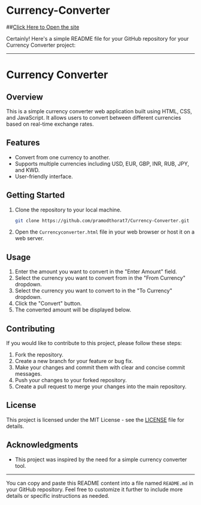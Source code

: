 # Currency-Converter
##[Click Here to Open the site](Currencyconverter.html)

Certainly! Here's a simple README file for your GitHub repository for your Currency Converter project:

---

# Currency Converter

## Overview

This is a simple currency converter web application built using HTML, CSS, and JavaScript. It allows users to convert between different currencies based on real-time exchange rates.

## Features

- Convert from one currency to another.
- Supports multiple currencies including USD, EUR, GBP, INR, RUB, JPY, and KWD.
- User-friendly interface.

## Getting Started

1. Clone the repository to your local machine.

   ```bash
   git clone https://github.com/pramodthorat7/Currency-Converter.git
   ```

2. Open the `Currencyconverter.html` file in your web browser or host it on a web server.

## Usage

1. Enter the amount you want to convert in the "Enter Amount" field.
2. Select the currency you want to convert from in the "From Currency" dropdown.
3. Select the currency you want to convert to in the "To Currency" dropdown.
4. Click the "Convert" button.
5. The converted amount will be displayed below.

## Contributing

If you would like to contribute to this project, please follow these steps:

1. Fork the repository.
2. Create a new branch for your feature or bug fix.
3. Make your changes and commit them with clear and concise commit messages.
4. Push your changes to your forked repository.
5. Create a pull request to merge your changes into the main repository.

## License

This project is licensed under the MIT License - see the [LICENSE](LICENSE) file for details.

## Acknowledgments

- This project was inspired by the need for a simple currency converter tool.

---

You can copy and paste this README content into a file named `README.md` in your GitHub repository. Feel free to customize it further to include more details or specific instructions as needed.
